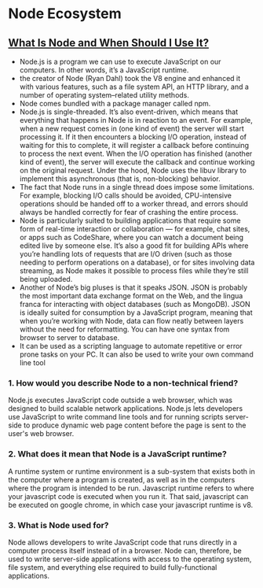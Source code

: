 # Node Ecosystem

## [What Is Node and When Should I Use It?](https://www.sitepoint.com/an-introduction-to-node-js/)

- Node.js is a program we can use to execute JavaScript on our computers. In other words, it’s a JavaScript runtime.
- the creator of Node (Ryan Dahl) took the V8 engine and enhanced it with various features, such as a file system API, an HTTP library, and a number of operating system–related utility methods.
- Node comes bundled with a package manager called npm.
- Node.js is single-threaded. It’s also event-driven, which means that everything that happens in Node is in reaction to an event. For example, when a new request comes in (one kind of event) the server will start processing it. If it then encounters a blocking I/O operation, instead of waiting for this to complete, it will register a callback before continuing to process the next event. When the I/O operation has finished (another kind of event), the server will execute the callback and continue working on the original request. Under the hood, Node uses the libuv library to implement this asynchronous (that is, non-blocking) behavior.
- The fact that Node runs in a single thread does impose some limitations. For example, blocking I/O calls should be avoided, CPU-intensive operations should be handed off to a worker thread, and errors should always be handled correctly for fear of crashing the entire process.
- Node is particularly suited to building applications that require some form of real-time interaction or collaboration — for example, chat sites, or apps such as CodeShare, where you can watch a document being edited live by someone else. It’s also a good fit for building APIs where you’re handling lots of requests that are I/O driven (such as those needing to perform operations on a database), or for sites involving data streaming, as Node makes it possible to process files while they’re still being uploaded.
- Another of Node’s big pluses is that it speaks JSON. JSON is probably the most important data exchange format on the Web, and the lingua franca for interacting with object databases (such as MongoDB). JSON is ideally suited for consumption by a JavaScript program, meaning that when you’re working with Node, data can flow neatly between layers without the need for reformatting. You can have one syntax from browser to server to database.
- It can be used as a scripting language to automate repetitive or error prone tasks on your PC. It can also be used to write your own command line tool

### 1. How would you describe Node to a non-technical friend?

Node.js executes JavaScript code outside a web browser, which was designed to build scalable network applications. Node.js lets developers use JavaScript to write command line tools and for running scripts server-side to produce dynamic web page content before the page is sent to the user's web browser.

### 2. What does it mean that Node is a JavaScript runtime?

A runtime system or runtime environment is a sub-system that exists both in the computer where a program is created, as well as in the computers where the program is intended to be run. Javascript runtime refers to where your javascript code is executed when you run it. That said, javascript can be executed on google chrome, in which case your javascript runtime is v8.

### 3. What is Node used for?

Node allows developers to write JavaScript code that runs directly in a computer process itself instead of in a browser. Node can, therefore, be used to write server-side applications with access to the operating system, file system, and everything else required to build fully-functional applications.